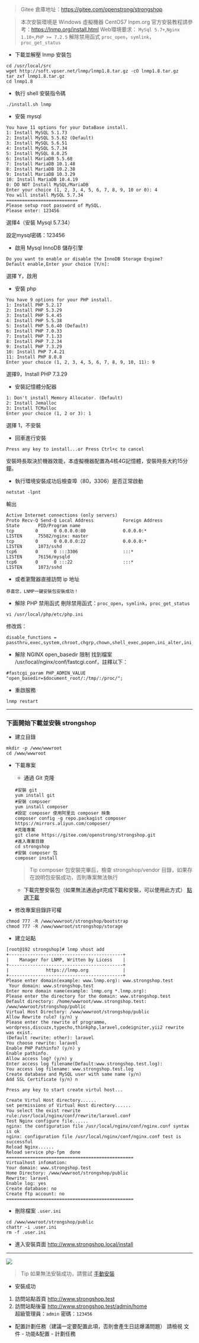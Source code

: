> Gitee 倉庫地址：<a href="https://gitee.com/openstrong/strongshop" target="_blank">https://gitee.com/openstrong/strongshop</a>

> 本次安裝環境是 Windows 虛擬機器 CentOS7
> lnpm.org 官方安裝教程請參考：https://lnmp.org/install.html
> Web環境要求： `MySql 5.7+`,`Nginx 1.10+`,`PHP >= 7.2.5`
> 解除禁用函式 `proc_open`，`symlink`，`proc_get_status`

- 下載並解壓 lnmp 安裝包
```
cd /usr/local/src
wget http://soft.vpser.net/lnmp/lnmp1.8.tar.gz -cO lnmp1.8.tar.gz
tar zxf lnmp1.8.tar.gz
cd lnmp1.8
```

- 執行 shell 安裝指令碼
```
./install.sh lnmp
```

- 安裝 mysql
```
You have 11 options for your DataBase install.
1: Install MySQL 5.1.73
2: Install MySQL 5.5.62 (Default)
3: Install MySQL 5.6.51
4: Install MySQL 5.7.34
5: Install MySQL 8.0.25
6: Install MariaDB 5.5.68
7: Install MariaDB 10.1.48
8: Install MariaDB 10.2.38
9: Install MariaDB 10.3.29
10: Install MariaDB 10.4.19
0: DO NOT Install MySQL/MariaDB
Enter your choice (1, 2, 3, 4, 5, 6, 7, 8, 9, 10 or 0): 4
You will install MySQL 5.7.34
===========================
Please setup root password of MySQL.
Please enter: 123456
```
選擇4（安裝 Mysql 5.7.34）

設定mysql密碼：123456

- 啟用 Mysql InnoDB 儲存引擎

```
Do you want to enable or disable the InnoDB Storage Engine?
Default enable,Enter your choice [Y/n]:
```
選擇 Y，啟用

- 安裝 php
```
You have 9 options for your PHP install.
1: Install PHP 5.2.17
2: Install PHP 5.3.29
3: Install PHP 5.4.45
4: Install PHP 5.5.38
5: Install PHP 5.6.40 (Default)
6: Install PHP 7.0.33
7: Install PHP 7.1.33
8: Install PHP 7.2.34
9: Install PHP 7.3.29
10: Install PHP 7.4.21
11: Install PHP 8.0.8
Enter your choice (1, 2, 3, 4, 5, 6, 7, 8, 9, 10, 11): 9
```
選擇9，Install PHP 7.3.29

- 安裝記憶體分配器
```
1: Don't install Memory Allocator. (Default)
2: Install Jemalloc
3: Install TCMalloc
Enter your choice (1, 2 or 3): 1
```
選擇 1，不安裝

- 回車進行安裝
```
Press any key to install...or Press Ctrl+c to cancel
```
安裝時長取決於機器效能，本虛擬機器配置為4核4G記憶體，安裝時長大約15分鐘。

- 執行環境安裝成功后檢查埠（80，3306）是否正常啟動
```
netstat -lpnt
```
輸出
```
Active Internet connections (only servers)
Proto Recv-Q Send-Q Local Address           Foreign Address         State       PID/Program name    
tcp        0      0 0.0.0.0:80              0.0.0.0:*               LISTEN      75582/nginx: master 
tcp        0      0 0.0.0.0:22              0.0.0.0:*               LISTEN      1073/sshd           
tcp6       0      0 :::3306                 :::*                    LISTEN      76156/mysqld        
tcp6       0      0 :::22                   :::*                    LISTEN      1073/sshd
```

- 或者瀏覽器直接訪問 ip 地址
```
恭喜您，LNMP一鍵安裝包安裝成功！
```

- 解除 PHP 禁用函式
刪除禁用函式：`proc_open`，`symlink`，`proc_get_status`
```
vi /usr/local/php/etc/php.ini
```
修改爲：
```
disable_functions = passthru,exec,system,chroot,chgrp,chown,shell_exec,popen,ini_alter,ini_restore,dl,openlog,syslog,readlink,popepassthru,stream_socket_server
```

- 解除 NGINX open_basedir 限制
找到檔案 /usr/local/nginx/conf/fastcgi.conf，註釋以下：
```
#fastcgi_param PHP_ADMIN_VALUE "open_basedir=$document_root/:/tmp/:/proc/";
```

- 重啟服務
```
lnmp restart
```

---------------------------
### 下面開始下載並安裝 strongshop
- 建立目錄
```
mkdir -p /www/wwwroot
cd /www/wwwroot
```

- 下載專案
    - 通過 Git 克隆
    ```
    #安裝 git
    yum install git
    #安裝 compsoer
    yum install composer
    #設定 composer 使用阿里云 composer 映象
    composer config -g repo.packagist composer https://mirrors.aliyun.com/composer/
    #克隆專案
    git clone https://gitee.com/openstrong/strongshop.git
    #進入專案目錄
    cd strongshop
    #安裝 composer 包
    composer install
    ```
    > Tip
    > composer 包安裝完畢后，檢查 strongshop/vendor 目錄，如果存在說明包安裝成功，否則專案無法執行
    
    - 下載完整安裝包（如果無法通過git完成下載和安裝，可以使用此方式）
    <a href="/download" target="_blank">點選下載</a>

- 修改專案目錄許可權
```
chmod 777 -R /www/wwwroot/strongshop/bootstrap
chmod 777 -R /www/wwwroot/strongshop/storage
```

- 建立站點

```
[root@192 strongshop]# lnmp vhost add
+-------------------------------------------+
|    Manager for LNMP, Written by Licess    |
+-------------------------------------------+
|              https://lnmp.org             |
+-------------------------------------------+
Please enter domain(example: www.lnmp.org): www.strongshop.test
 Your domain: www.strongshop.test
Enter more domain name(example: lnmp.org *.lnmp.org): 
Please enter the directory for the domain: www.strongshop.test
Default directory: /home/wwwroot/www.strongshop.test: /www/wwwroot/strongshop/public
Virtual Host Directory: /www/wwwroot/strongshop/public
Allow Rewrite rule? (y/n) y
Please enter the rewrite of programme, 
wordpress,discuzx,typecho,thinkphp,laravel,codeigniter,yii2 rewrite was exist.
(Default rewrite: other): laravel
You choose rewrite: laravel
Enable PHP Pathinfo? (y/n) y
Enable pathinfo.
Allow access log? (y/n) y
Enter access log filename(Default:www.strongshop.test.log): 
You access log filename: www.strongshop.test.log
Create database and MySQL user with same name (y/n) 
Add SSL Certificate (y/n) n

Press any key to start create virtul host...

Create Virtul Host directory......
set permissions of Virtual Host directory......
You select the exist rewrite rule:/usr/local/nginx/conf/rewrite/laravel.conf
Test Nginx configure file......
nginx: the configuration file /usr/local/nginx/conf/nginx.conf syntax is ok
nginx: configuration file /usr/local/nginx/conf/nginx.conf test is successful
Reload Nginx......
Reload service php-fpm  done
================================================
Virtualhost infomation:
Your domain: www.strongshop.test
Home Directory: /www/wwwroot/strongshop/public
Rewrite: laravel
Enable log: yes
Create database: no
Create ftp account: no
================================================
```

- 刪除檔案 `.user.ini`
```
cd /www/wwwroot/strongshop/public
chattr -i .user.ini
rm -f .user.ini
```

- 進入安裝頁面 http://www.strongshop.local/install
 <hr/>
 <img style="max-width:500px;" src="/images/install01.jpg" />

> Tip
> 如果無法安裝成功，請嘗試 <a href="/wiki/installHand">手動安裝</a>

- 安裝成功
1. 訪問站點首頁 http://www.strongshop.test
2. 訪問站點後臺 http://www.strongshop.test/admin/home <br>
超級管理員：`admin` 密碼：`123456`

- 配置計劃任務（建議一定要配置此項，否則會產生日誌爆滿問題）
請檢視  文件 - 功能&配置 - 計劃任務